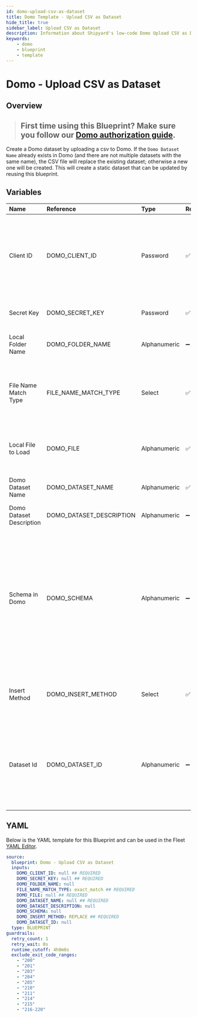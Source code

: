 ```yaml
---
id: domo-upload-csv-as-dataset
title: Domo Template - Upload CSV as Dataset
hide_title: true
sidebar_label: Upload CSV as Dataset
description: Information about Shipyard's low-code Domo Upload CSV as Dataset blueprint. Uploads a CSV as a Dataset in Domo
keywords:
    - domo
    - blueprint
    - template
---
```


# Domo - Upload CSV as Dataset

## Overview

> ## **First time using this Blueprint? Make sure you follow our [Domo authorization guide](https://www.shipyardapp.com/docs/blueprint-library/domo/domo-authorization/)**.

Create a Domo dataset by uploading a csv to Domo. If the `Domo Dataset Name` already exists in Domo (and there are not multiple datasets with the same name), the CSV file will replace the existing dataset; otherwise a new one will be created. This will create a static dataset that can be updated by reusing this blueprint.



## Variables

| Name | Reference | Type | Required | Default | Options | Description |
|:---|:---|:---|:---|:---|:---|:---|
| Client ID | DOMO_CLIENT_ID | Password | :white_check_mark: | - | - | Client ID is generated in the Domo Developer Portal. The ID should have the following scope: data, workflow, user, account, dashboard |
| Secret Key | DOMO_SECRET_KEY | Password | :white_check_mark: | - | - | The secret attached to the generated Client ID |
| Local Folder Name | DOMO_FOLDER_NAME | Alphanumeric | :heavy_minus_sign: | - | - | The local folder name where the file is contained |
| File Name Match Type | FILE_NAME_MATCH_TYPE | Select | :white_check_mark: | `exact_match` | Exact Match: `exact_match`<br></br><br></br>Regex Match: `regex_match` | Determines if the text in "File Name" will match to one or multiple files. |
| Local File to Load | DOMO_FILE | Alphanumeric | :white_check_mark: | - | - | The name of the csv file that you would like to load into Domo |
| Domo Dataset Name | DOMO_DATASET_NAME | Alphanumeric | :white_check_mark: | - | - | The name of that the dataset will be given in Domo |
| Domo Dataset Description | DOMO_DATASET_DESCRIPTION | Alphanumeric | :heavy_minus_sign: | - | - | Optional description of the dataset |
| Schema in Domo | DOMO_SCHEMA | Alphanumeric | :heavy_minus_sign: | - | - | The Domo data types of the dataset that is to be loaded. This is an optional argument, and is only recommended if the number of columns and types is known beforehand. If left blank, the data types will be inferred by sampling the entire dataset. |
| Insert Method | DOMO_INSERT_METHOD | Select | :white_check_mark: | `REPLACE` | Replace: `REPLACE`<br></br><br></br>Append: `APPEND` | The option to replace the entire data set with new data, or add to the existing rows |
| Dataset Id | DOMO_DATASET_ID | Alphanumeric | :heavy_minus_sign: | - | - | The ID associated with the desired dataset. This is only necessary if modifying an existing dataset, not creating a new one. |


## YAML

Below is the YAML template for this Blueprint and can be used in the Fleet [YAML Editor](../../reference/fleets/yaml-editor.md).

```yaml
source:
  blueprint: Domo - Upload CSV as Dataset
  inputs:
    DOMO_CLIENT_ID: null ## REQUIRED
    DOMO_SECRET_KEY: null ## REQUIRED
    DOMO_FOLDER_NAME: null 
    FILE_NAME_MATCH_TYPE: exact_match ## REQUIRED
    DOMO_FILE: null ## REQUIRED
    DOMO_DATASET_NAME: null ## REQUIRED
    DOMO_DATASET_DESCRIPTION: null 
    DOMO_SCHEMA: null 
    DOMO_INSERT_METHOD: REPLACE ## REQUIRED
    DOMO_DATASET_ID: null 
  type: BLUEPRINT
guardrails:
  retry_count: 1
  retry_wait: 0s
  runtime_cutoff: 4h0m0s
  exclude_exit_code_ranges:
    - "200"
    - "201"
    - "203"
    - "204"
    - "205"
    - "210"
    - "211"
    - "214"
    - "215"
    - "216-220"
```

